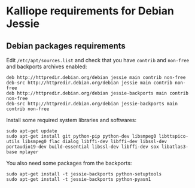 # Kalliope requirements for Debian Jessie

## Debian packages requirements

Edit `/etc/apt/sources.list` and check that you have `contrib` and `non-free` and backports archives enabled:
```
deb http://httpredir.debian.org/debian jessie main contrib non-free
deb-src http://httpredir.debian.org/debian jessie main contrib non-free
deb http://httpredir.debian.org/debian jessie-backports main contrib non-free
deb-src http://httpredir.debian.org/debian jessie-backports main contrib non-free
```

Install some required system libraries and softwares:

```
sudo apt-get update
sudo apt-get install git python-pip python-dev libsmpeg0 libttspico-utils libsmpeg0 flac dialog libffi-dev libffi-dev libssl-dev portaudio19-dev build-essential libssl-dev libffi-dev sox libatlas3-base mplayer
```

You also need some packages from the backports:

```
sudo apt-get install -t jessie-backports python-setuptools
sudo apt-get install -t jessie-backports python-pyasn1
```
